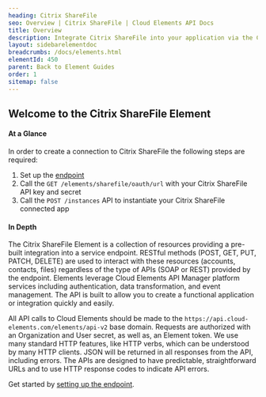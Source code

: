 ```yaml
---
heading: Citrix ShareFile
seo: Overview | Citrix ShareFile | Cloud Elements API Docs
title: Overview
description: Integrate Citrix ShareFile into your application via the Cloud Elements APIs.
layout: sidebarelementdoc
breadcrumbs: /docs/elements.html
elementId: 450
parent: Back to Element Guides
order: 1
sitemap: false
---
```


## Welcome to the Citrix ShareFile Element


#### At a Glance

In order to create a connection to Citrix ShareFile the following steps are required:

1. Set up the [endpoint](sharefile-endpoint-setup.html)
2. Call the `GET /elements/sharefile/oauth/url` with your Citrix ShareFile API key and secret
3. Call the `POST /instances` API to instantiate your Citrix ShareFile connected app

#### In Depth

The Citrix ShareFile Element is a collection of resources providing a pre-built integration into a service endpoint. RESTful methods (POST, GET, PUT, PATCH, DELETE) are used to interact with these resources (accounts, contacts, files) regardless of the type of APIs (SOAP or REST) provided by the endpoint. Elements leverage Cloud Elements API Manager platform services including authentication, data transformation, and event management.  The API is built to allow you to create a functional application or integration quickly and easily.

All API calls to Cloud Elements should be made to the `https://api.cloud-elements.com/elements/api-v2` base domain. Requests are authorized with an Organization and User secret, as well as, an Element token.  We use many standard HTTP features, like HTTP verbs, which can be understood by many HTTP clients. JSON will be returned in all responses from the API, including errors. The APIs are designed to have predictable, straightforward URLs and to use HTTP response codes to indicate API errors.

Get started by [setting up the endpoint](sharefile-endpoint-setup.html).
